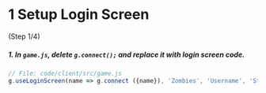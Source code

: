 # 1 Setup Login Screen
 (Step 1/4)

##### 1. In `game.js`, delete `g.connect();` and replace it with login screen code.

``` javascript
// File: code/client/src/game.js
g.useLoginScreen(name => g.connect ({name}), 'Zombies', 'Username', 'Start!');
```